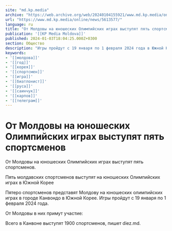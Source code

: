 ```yaml
---
site: "md.kp.media"
archive: "https://web.archive.org/web/20240104155921/www.md.kp.media/online/news/5613577/"
url: "https://www.md.kp.media/online/news/5613577/"
language: ru
title: "От Молдовы на юношеских Олимпийских играх выступят пять спортсменов"
publication: '[[KP Media Moldova]]'
published: 2024-01-03T18:04:25.000Z+0300
section: Общество
description: "Игры пройдут с 19 января по 1 февраля 2024 года в Южной Корее"
keywords:
- '[[молдова]]'
- '[[год]]'
- '[[корея]]'
- '[[спортсмен]]'
- '[[игра]]'
- '[[биатлонист]]'
- '[[руса]]'
- '[[саинчук]]'
- '[[карпов]]'
- '[[телеграм]]'
---
```


# От Молдовы на юношеских Олимпийских играх выступят пять спортсменов

От Молдовы на юношеских Олимпийских играх выступят пять спортсменов.

Пять молдавских спортсменов выступят на юношеских Олимпийских играх в Южной Корее

Пятеро спортсменов представят Молдову на юношеских олимпийских играх в городе Канвондо в Южной Корее. Игры пройдут с 19 января по 1 февраля 2024 года.

От Молдовы в них примут участие:

Всего в Канвоне выступят 1900 спортсменов, пишет diez.md.